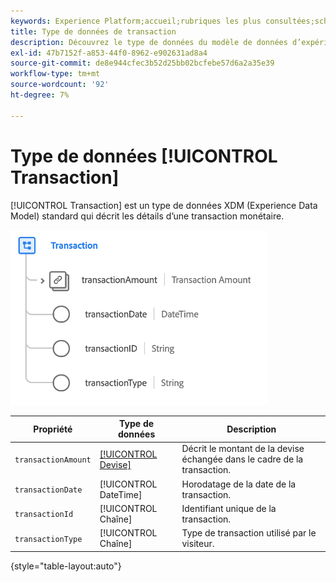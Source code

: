 ```yaml
---
keywords: Experience Platform;accueil;rubriques les plus consultées;schéma;schéma;XDM;champs;schémas;schémas;transaction;type de données;type de données;type de données
title: Type de données de transaction
description: Découvrez le type de données du modèle de données d’expérience de transaction (XDM).
exl-id: 47b7152f-a853-44f0-8962-e902631ad8a4
source-git-commit: de8e944cfec3b52d25bb02bcfebe57d6a2a35e39
workflow-type: tm+mt
source-wordcount: '92'
ht-degree: 7%

---
```


# Type de données [!UICONTROL Transaction]

[!UICONTROL Transaction] est un type de données XDM (Experience Data Model) standard qui décrit les détails d’une transaction monétaire.

![Structure de transaction](../images/data-types/transaction.png)

| Propriété | Type de données | Description |
| --- | --- | --- |
| `transactionAmount` | [[!UICONTROL Devise]](./currency.md) | Décrit le montant de la devise échangée dans le cadre de la transaction. |
| `transactionDate` | [!UICONTROL DateTime] | Horodatage de la date de la transaction. |
| `transactionId` | [!UICONTROL Chaîne] | Identifiant unique de la transaction. |
| `transactionType` | [!UICONTROL Chaîne] | Type de transaction utilisé par le visiteur. |

{style="table-layout:auto"}
